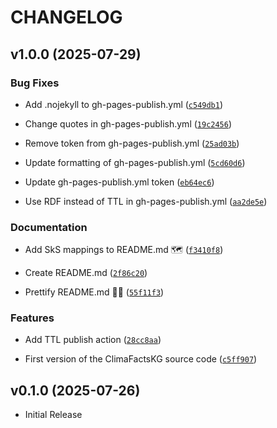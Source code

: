 # CHANGELOG

<!-- version list -->

## v1.0.0 (2025-07-29)

### Bug Fixes

- Add .nojekyll to gh-pages-publish.yml
  ([`c549db1`](https://github.com/climatesense-project/climafacts-kg/commit/c549db11a505ea7dc7e93790e458b7eb3a6b9749))

- Change quotes in gh-pages-publish.yml
  ([`19c2456`](https://github.com/climatesense-project/climafacts-kg/commit/19c245644f55790fbed310f5d397406438825a9c))

- Remove token from gh-pages-publish.yml
  ([`25ad03b`](https://github.com/climatesense-project/climafacts-kg/commit/25ad03bfd5251c37bc5ae6f73453b64a2eaf8c44))

- Update formatting of gh-pages-publish.yml
  ([`5cd60d6`](https://github.com/climatesense-project/climafacts-kg/commit/5cd60d6f4328e1cbe4fd93bc803d71643f7b093f))

- Update gh-pages-publish.yml token
  ([`eb64ec6`](https://github.com/climatesense-project/climafacts-kg/commit/eb64ec618a528b37f27c9852ae040ec0e99b4844))

- Use RDF instead of TTL in gh-pages-publish.yml
  ([`aa2de5e`](https://github.com/climatesense-project/climafacts-kg/commit/aa2de5e4e08a8724c33e9b911162ffd0b3937767))

### Documentation

- Add SkS mappings to README.md 🗺️
  ([`f3410f8`](https://github.com/climatesense-project/climafacts-kg/commit/f3410f832f8dc193baa92d18711b380da88a8151))

- Create README.md
  ([`2f86c20`](https://github.com/climatesense-project/climafacts-kg/commit/2f86c20ae3e4b305692f3cec7ed49e635cb96a02))

- Prettify README.md 💅🏼
  ([`55f11f3`](https://github.com/climatesense-project/climafacts-kg/commit/55f11f3c0838f79b268ab93b7ec64cb8b19182d0))

### Features

- Add TTL publish action
  ([`28cc8aa`](https://github.com/climatesense-project/climafacts-kg/commit/28cc8aabe9ce6576712c7f8dcbd0ff5e86f046a4))

- First version of the ClimaFactsKG source code
  ([`c5ff907`](https://github.com/climatesense-project/climafacts-kg/commit/c5ff90798e7d5f84f48fe56cdd99280972ef4529))


## v0.1.0 (2025-07-26)

- Initial Release
